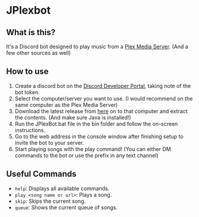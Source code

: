 # JPlexbot

## What is this?

It's a Discord bot designed to play music from a [Plex Media Server](https://plex.tv). (And a few other sources as well)

## How to use

1) Create a discord bot on the [Discord Developer Portal](https://discordapp.com/developers/applications/), taking note of the bot token.
1) Select the computer/server you want to use. (I would recommend on the same computer as the Plex Media Server)
2) Download the latest release from [here](releases/latest) on to that computer and extract the contents. (And make sure Java is installed!)
3) Run the JPlexBot.bat file in the bin folder and follow the on-screen instructions.
4) Go to the web address in the console window after finishing setup to invite the bot to your server.
5) Start playing songs with the play command! (You can either DM commands to the bot or use the prefix in any text channel)

## Useful Commands
- `help`: Displays all available commands.
- `play <song name or url>`: Plays a song.
- `skip`: Skips the current song.
- `queue`: Shows the current queue of songs.
